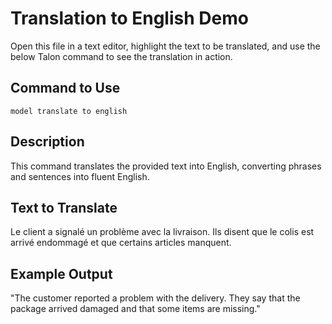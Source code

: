 # Translation to English Demo

Open this file in a text editor, highlight the text to be translated, and use the below Talon command to see the translation in action.

## Command to Use

`model translate to english`

## Description

This command translates the provided text into English, converting phrases and sentences into fluent English.

## Text to Translate

Le client a signalé un problème avec la livraison. Ils disent que le colis est arrivé endommagé et que certains articles manquent.

## Example Output

"The customer reported a problem with the delivery. They say that the package arrived damaged and that some items are missing."
